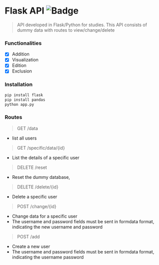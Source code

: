 # Flask API ![Badge](https://img.shields.io/static/v1?label=Flask&message=Python&color=green&style=&logo=FLASK)
> API developed in Flask/Python for studies. This API consists of dummy data with routes to view/change/delete

### Functionalities  

- [X] Addition
- [X] Visualization
- [X] Edition
- [X] Exclusion

### Installation

```python
pip install flask
pip install pandas
python app.py
```

### Routes
> GET /data
- list all users

> GET /specific/data/{id}
- List the details of a specific user

> DELETE /reset
- Reset the dummy database,

> DELETE /delete/{id}
- Delete a specific user

> POST /change/{id}
- Change data for a specific user
- The username and password fields must be sent in formdata format, indicating the new username and password

> POST /add
- Create a new user
- The username and password fields must be sent in formdata format, indicating the username password
